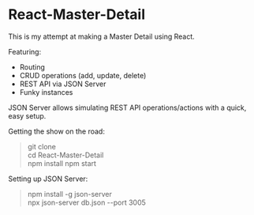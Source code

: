 # React-Master-Detail
This is my attempt at making a Master Detail using React.

Featuring:
- Routing
- CRUD operations (add, update, delete)
- REST API via JSON Server
- Funky instances

JSON Server allows simulating REST API operations/actions with a quick, easy setup.

Getting the show on the road:
> git clone</br>
> cd React-Master-Detail </br>
> npm install
> npm start

Setting up JSON Server:
> npm install -g json-server </br>
> npx json-server db.json --port 3005
